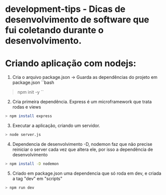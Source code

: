 # development-tips - Dicas de desenvolvimento de software que fui coletando durante o desenvolvimento.

# Criando aplicação com nodejs:

1. Cria o arquivo package.json -> Guarda as dependências do projeto em package.json
``bash
> npm init -y 
``
2. Cria primeira dependência. Express é um microframework que trata rodas e views
```bash
> npm install express  
```
3. Executar a aplicação, criando um servidor.
```bash
> node server.js
```
4. Dependencia de desenvolvimento -D, nodemon faz que não precise reiniciar o server cada vez que altera ele, por isso a dependência de desenvolvimento
```bash
> npm install -D nodemon 
```
5. Criado em package.json uma dependencia que só roda em dev, e criada a tag "dev" em "scripts"
```bash
> npm run dev 
```